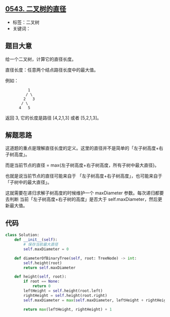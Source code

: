 ## [0543. 二叉树的直径](https://leetcode-cn.com/problems/diameter-of-binary-tree/)

- 标签：二叉树
- 关键词：

## 题目大意

给一个二叉树，计算它的直径长度。

直径长度：任意两个结点路径长度中的最大值。

例如：

```
          1
         / \
        2   3
       / \     
      4   5    
```

返回 3, 它的长度是路径 [4,2,1,3] 或者 [5,2,1,3]。

## 解题思路

这道题的重点是理解直径长度的定义。这里的直径并不是简单的「左子树高度+右子树高度」。

而是当前节点的直径 = max{左子树高度+右子树高度，所有子树中最大直径}。

也就是说当前节点的直径可能来自于 「左子树高度+右子树高度」，也可能来自于「子树中的最大直径」。

这就需要在递归求解子树高度的时候维护一个 maxDiameter 参数。每次递归都要去判断 当前「左子树高度+右子树的高度」是否大于 self.maxDiameter，然后更新最大值。

## 代码

```Python
class Solution:
    def __init__(self):
        # 保存当前最大直径
        self.maxDiameter = 0

    def diameterOfBinaryTree(self, root: TreeNode) -> int:
        self.height(root)
        return self.maxDiameter

    def height(self, root):
        if root == None:
            return 0
        leftHeight = self.height(root.left)
        rightHeight = self.height(root.right)
        self.maxDiameter = max(self.maxDiameter, leftHeight + rightHeight)

        return max(leftHeight, rightHeight) + 1
```

